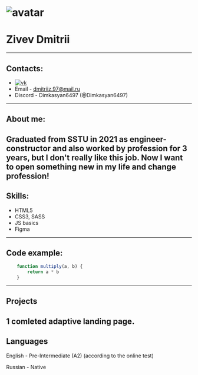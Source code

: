 # ![avatar](https://sun6-20.userapi.com/s/v1/ig1/VQKe3RzLSuuh11zRfwxWg2MDd4jFIkM1vvloSlHQ3zzIq1BOO6DbAUVMPphV6C3HZyseEM96.jpg?size=200x200&quality=96&crop=0,0,2160,2160&ava=1)
# Zivev Dmitrii
---
## Contacts:
- [![vk](https://www.knor.ru/vk.gif)](https://vk.com/dimkasyan6497)
- Email - <dmitriiz.97@mail.ru>
- Discord - Dimkasyan6497 (@Dimkasyan6497)
---
## About me:
Graduated from SSTU in 2021 as engineer-constructor and also worked by profession for 3 years, but I don't really like this job. Now I want to open something new in my life and change profession!
---
## Skills:
- HTML5
- CSS3, SASS
- JS basics
- Figma
---
## Code example:
```js
    function multiply(a, b) {
        return a * b
    }
```
---
## Projects
1 comleted adaptive landing page.
---
## Languages
English - Pre-Intermediate (A2) (according to the online test)

Russian - Native
